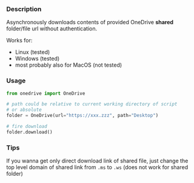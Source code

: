 ### Description

Asynchronously downloads contents of provided OneDrive **shared** folder/file url without authentication. 

Works for:
- Linux (tested)
- Windows (tested)
- most probably also for MacOS (not tested)



### Usage

```python
from onedrive import OneDrive

# path could be relative to current working directory of script
# or absolute
folder = OneDrive(url="https://xxx.zzz", path="Desktop")

# fire download
folder.download()
```

### Tips

If you wanna get only direct download link of shared file, just change the top level domain
of shared link from `.ms` to `.ws` (does not work for shared folder)
